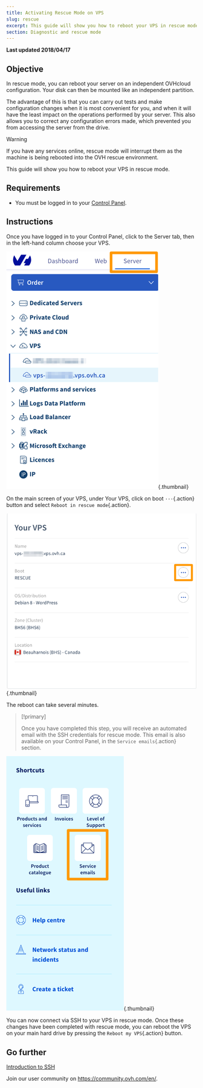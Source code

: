 ```yaml
---
title: Activating Rescue Mode on VPS
slug: rescue
excerpt: This guide will show you how to reboot your VPS in rescue mode
section: Diagnostic and rescue mode
---
```


**Last updated 2018/04/17**

## Objective

In rescue mode, you can reboot your server on an independent OVHcloud configuration. Your disk can then be mounted like an independent partition.

The advantage of this is that you can carry out tests and make configuration changes when it is most convenient for you, and when it will have the least impact on the operations performed by your server. This also allows you to correct any configuration errors made, which prevented you from accessing the server from the drive.

> [!warning]
>
> If you have any services online, rescue mode will interrupt them as the machine is being rebooted into the OVH rescue environment.
> 

This guide will show you how to reboot your VPS in rescue mode.

## Requirements

- You must be logged in to your [Control Panel](https://ca.ovh.com/auth/?action=gotomanager).


## Instructions

Once you have logged in to your Control Panel, click to the Server tab, then in the left-hand column choose your VPS.

![VPS area in the Control Panel](images/vps_rescue6.png){.thumbnail}

On the main screen of your VPS, under Your VPS, click on boot `···`{.action} button and select `Reboot in rescue mode`{.action}.

![Confirm rescue mode](images/vps_rescue7.png){.thumbnail}

The reboot can take several minutes.

> [!primary]
>
> Once you have completed this step, you will receive an automated email with the SSH credentials for rescue mode. This email is also available on your Control Panel, in the `Service emails`{.action} section.
> 
![Service emails area in the Control Panel](images/service_emails.png){.thumbnail}


You can now connect via SSH to your VPS in rescue mode. Once these changes have been completed with rescue mode, you can reboot the VPS on your main hard drive by pressing the `Reboot my VPS`{.action} button.


## Go further

[Introduction to SSH](https://docs.ovh.com/ca/en/dedicated/ssh-introduction/)

Join our user community on <https://community.ovh.com/en/>.

